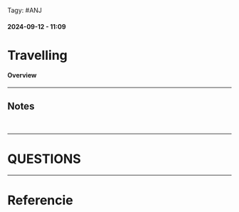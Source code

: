 Tagy: #ANJ 
#### 2024-09-12 - 11:09

# Travelling

#### Overview

****

## Notes

<br>

****

# QUESTIONS

****

# Referencie